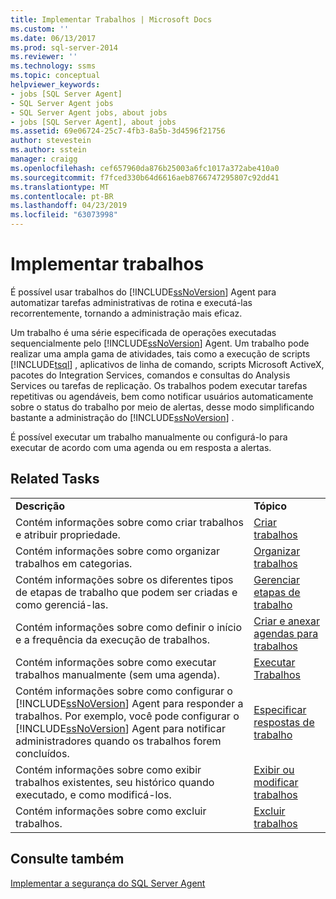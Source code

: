 ```yaml
---
title: Implementar Trabalhos | Microsoft Docs
ms.custom: ''
ms.date: 06/13/2017
ms.prod: sql-server-2014
ms.reviewer: ''
ms.technology: ssms
ms.topic: conceptual
helpviewer_keywords:
- jobs [SQL Server Agent]
- SQL Server Agent jobs
- SQL Server Agent jobs, about jobs
- jobs [SQL Server Agent], about jobs
ms.assetid: 69e06724-25c7-4fb3-8a5b-3d4596f21756
author: stevestein
ms.author: sstein
manager: craigg
ms.openlocfilehash: cef657960da876b25003a6fc1017a372abe410a0
ms.sourcegitcommit: f7fced330b64d6616aeb8766747295807c92dd41
ms.translationtype: MT
ms.contentlocale: pt-BR
ms.lasthandoff: 04/23/2019
ms.locfileid: "63073998"
---
```

# <a name="implement-jobs"></a>Implementar trabalhos
  É possível usar trabalhos do [!INCLUDE[ssNoVersion](../../includes/ssnoversion-md.md)] Agent para automatizar tarefas administrativas de rotina e executá-las recorrentemente, tornando a administração mais eficaz.  
  
 Um trabalho é uma série especificada de operações executadas sequencialmente pelo [!INCLUDE[ssNoVersion](../../includes/ssnoversion-md.md)] Agent. Um trabalho pode realizar uma ampla gama de atividades, tais como a execução de scripts [!INCLUDE[tsql](../../includes/tsql-md.md)] , aplicativos de linha de comando, scripts Microsoft ActiveX, pacotes do Integration Services, comandos e consultas do Analysis Services ou tarefas de replicação. Os trabalhos podem executar tarefas repetitivas ou agendáveis, bem como notificar usuários automaticamente sobre o status do trabalho por meio de alertas, desse modo simplificando bastante a administração do [!INCLUDE[ssNoVersion](../../includes/ssnoversion-md.md)] .  
  
 É possível executar um trabalho manualmente ou configurá-lo para executar de acordo com uma agenda ou em resposta a alertas.  
  
## <a name="related-tasks"></a>Related Tasks  
  
|||  
|-|-|  
|**Descrição**|**Tópico**|  
|Contém informações sobre como criar trabalhos e atribuir propriedade.|[Criar trabalhos](create-jobs.md)|  
|Contém informações sobre como organizar trabalhos em categorias.|[Organizar trabalhos](organize-jobs.md)|  
|Contém informações sobre os diferentes tipos de etapas de trabalho que podem ser criadas e como gerenciá-las.|[Gerenciar etapas de trabalho](manage-job-steps.md)|  
|Contém informações sobre como definir o início e a frequência da execução de trabalhos.|[Criar e anexar agendas para trabalhos](create-and-attach-schedules-to-jobs.md)|  
|Contém informações sobre como executar trabalhos manualmente (sem uma agenda).|[Executar Trabalhos](run-jobs.md)|  
|Contém informações sobre como configurar o [!INCLUDE[ssNoVersion](../../includes/ssnoversion-md.md)] Agent para responder a trabalhos. Por exemplo, você pode configurar o [!INCLUDE[ssNoVersion](../../includes/ssnoversion-md.md)] Agent para notificar administradores quando os trabalhos forem concluídos.|[Especificar respostas de trabalho](specify-job-responses.md)|  
|Contém informações sobre como exibir trabalhos existentes, seu histórico quando executado, e como modificá-los.|[Exibir ou modificar trabalhos](view-or-modify-jobs.md)|  
|Contém informações sobre como excluir trabalhos.|[Excluir trabalhos](delete-jobs.md)|  
  
## <a name="see-also"></a>Consulte também  
 [Implementar a segurança do SQL Server Agent](implement-sql-server-agent-security.md)  
  
  
